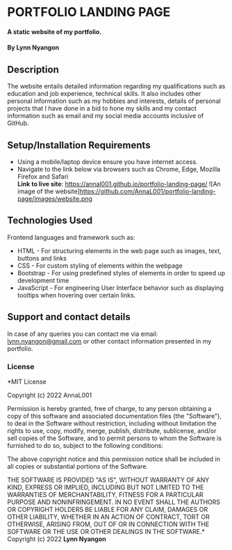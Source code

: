 # PORTFOLIO LANDING PAGE
#### A static website of my portfolio.
#### By **Lynn Nyangon**
## Description
The website entails detailed information regarding my qualifications such as education and job experience, technical skills. It also includes other personal information such as my hobbies and interests, details of personal projects that I have done in a bid to hone my skills and my contact information such as email and my social media accounts inclusive of GitHub.
## Setup/Installation Requirements
* Using a mobile/laptop device ensure you have internet access. 
* Navigate to the link below via browsers such as Chrome, Edge, Mozilla Firefox and Safari<br/>
**Link to live site**: https://annal001.github.io/portfolio-landing-page/
![An image of the website]https://github.com/AnnaL001/portfolio-landing-page/images/website.png
## Technologies Used
Frontend languages and framework such as:
* HTML - For structuring elements in the web page such as images, text, buttons and links
* CSS - For custom styling of elements within the webpage
* Bootstrap - For using predefined styles of elements in order to speed up development time
* JavaScript - For engineering User Interface behavior such as displaying tooltips when hovering over certain links.
## Support and contact details
In case of any queries you can contact me via email: lynn.nyangon@gmail.com or other contact information presented in my portfolio. 
### License
*MIT License

Copyright (c) 2022 AnnaL001

Permission is hereby granted, free of charge, to any person obtaining a copy
of this software and associated documentation files (the "Software"), to deal
in the Software without restriction, including without limitation the rights
to use, copy, modify, merge, publish, distribute, sublicense, and/or sell
copies of the Software, and to permit persons to whom the Software is
furnished to do so, subject to the following conditions:

The above copyright notice and this permission notice shall be included in all
copies or substantial portions of the Software.

THE SOFTWARE IS PROVIDED "AS IS", WITHOUT WARRANTY OF ANY KIND, EXPRESS OR
IMPLIED, INCLUDING BUT NOT LIMITED TO THE WARRANTIES OF MERCHANTABILITY,
FITNESS FOR A PARTICULAR PURPOSE AND NONINFRINGEMENT. IN NO EVENT SHALL THE
AUTHORS OR COPYRIGHT HOLDERS BE LIABLE FOR ANY CLAIM, DAMAGES OR OTHER
LIABILITY, WHETHER IN AN ACTION OF CONTRACT, TORT OR OTHERWISE, ARISING FROM,
OUT OF OR IN CONNECTION WITH THE SOFTWARE OR THE USE OR OTHER DEALINGS IN THE
SOFTWARE.*
Copyright (c) 2022 **Lynn Nyangon**
